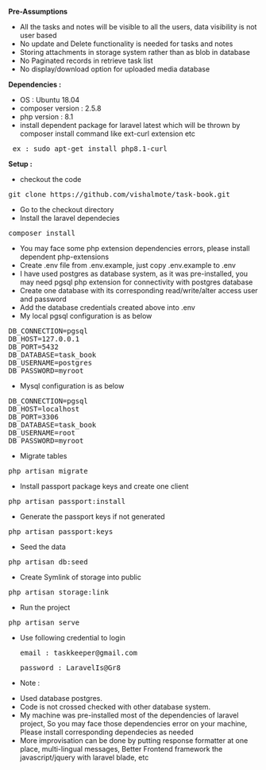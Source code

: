 <b>Pre-Assumptions</b>

-   All the tasks and notes will be visible to all the users, data visibility is not user based
-   No update and Delete functionality is needed for tasks and notes
-   Storing attachments in storage system rather than as blob in database
-   No Paginated records in retrieve task list
-   No display/download option for uploaded media
database

<b>Dependencies :</b>

-   OS : Ubuntu 18.04
-   composer version : 2.5.8
-   php version : 8.1
-   install dependent package for laravel latest which will be thrown by composer install command like ext-curl extension etc
<pre> ex : sudo apt-get install php8.1-curl</pre>

<b>Setup : </b>

-   checkout the code
<pre>git clone https://github.com/vishalmote/task-book.git</pre>
-   Go to the checkout directory
-   Install the laravel dependecies
<pre>composer install</pre>
-   You may face some php extension dependencies errors, please install dependent php-extensions
-   Create .env file from .env.example, just copy .env.example to .env
-   I have used postgres as database system, as it was pre-installed, you may need pgsql php extension for connectivity with postgres database
-   Create one database with its corresponding read/write/alter access user and password
-   Add the database credentials created above into .env
-   My local pgsql configuration is as below
<pre>
DB_CONNECTION=pgsql
DB_HOST=127.0.0.1
DB_PORT=5432
DB_DATABASE=task_book
DB_USERNAME=postgres
DB_PASSWORD=myroot
</pre>
-   Mysql configuration is as below
<pre>
DB_CONNECTION=pgsql
DB_HOST=localhost
DB_PORT=3306
DB_DATABASE=task_book
DB_USERNAME=root
DB_PASSWORD=myroot
</pre>
-   Migrate tables
<pre>php artisan migrate</pre>
-   Install passport package keys and create one client
<pre>php artisan passport:install</pre>
-   Generate the passport keys if not generated
<pre>php artisan passport:keys</pre>
-   Seed the data
<pre>php artisan db:seed</pre>
-   Create Symlink of storage into public
<pre>php artisan storage:link</pre>
-   Run the project
<pre>php artisan serve</pre>
-   Use following credential to login
    <pre>email : taskkeeper@gmail.com</pre>
    <pre>password : LaravelIs@Gr8</pre>
-   Note :
*   Used database postgres.
*   Code is not crossed checked with other database system.
*   My machine was pre-installed most of the dependencies of laravel project, So you may face those dependencies error on your machine, Please install corresponding dependecies as needed
*   More improvisation can be done by putting response formatter at one place, multi-lingual messages, Better Frontend framework the javascript/jquery with laravel blade, etc
